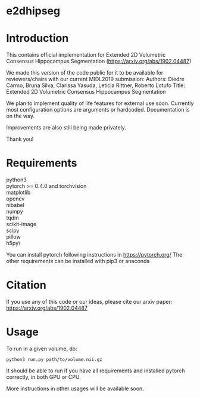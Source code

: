 # e2dhipseg

# Introduction
This contains official implementation for Extended 2D Volumetric Consensus Hippocampus Segmentation (https://arxiv.org/abs/1902.04487)

We made this version of the code public for it to be available for reviewers/chairs with our current MIDL2019 submission: 
Authors: Diedre Carmo, Bruna Silva, Clarissa Yasuda, Leticia Rittner, Roberto Lotufo
Title: Extended 2D Volumetric Consensus Hippocampus Segmentation

We plan to implement quality of life features for external use soon. Currently most configuration options are arguments or hardcoded. Documentation is on the way.

Improvements are also still being made privately.

Thank you!

# Requirements
python3\
pytorch >= 0.4.0 and torchvision\
matplotlib\
opencv \
nibabel\
numpy\
tqdm\
scikit-image\
scipy\
pillow\
h5py\

You can install pytorch following instructions in https://pytorch.org/
The other requirements can be installed with pip3 or anaconda

# Citation

If you use any of this code or our ideas, please cite our arxiv paper: https://arxiv.org/abs/1902.04487

# Usage

To run in a given volume, do:
```
python3 run.py path/to/volume.nii.gz
```
It should be able to run if you have all requirements and installed pytorch correctly, in both GPU or CPU.

More instructions in other usages will be available soon.

